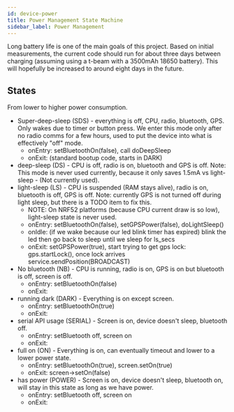 ```yaml
---
id: device-power
title: Power Management State Machine
sidebar_label: Power Management
---
```


Long battery life is one of the main goals of this project. Based on initial measurements, the current code should run for about three days between charging (assuming using a t-beam with a 3500mAh 18650 battery). This will hopefully be increased to around eight days in the future.

## States

From lower to higher power consumption.

- Super-deep-sleep (SDS) - everything is off, CPU, radio, bluetooth, GPS. Only wakes due to timer or button press. We enter this mode only after no radio comms for a few hours, used to put the device into what is effectively "off" mode.
  * onEntry: setBluetoothOn(false), call doDeepSleep
  * onExit: (standard bootup code, starts in DARK)
- deep-sleep (DS) - CPU is off, radio is on, bluetooth and GPS is off. Note: This mode is never used currently, because it only saves 1.5mA vs light-sleep - (Not currently used).
- light-sleep (LS) - CPU is suspended (RAM stays alive), radio is on, bluetooth is off, GPS is off. Note: currently GPS is not turned off during light sleep, but there is a TODO item to fix this.
  * NOTE: On NRF52 platforms (because CPU current draw is so low), light-sleep state is never used.  
  * onEntry: setBluetoothOn(false), setGPSPower(false), doLightSleep()
  * onIdle: (if we wake because our led blink timer has expired) blink the led then go back to sleep until we sleep for ls_secs
  * onExit: setGPSPower(true), start trying to get gps lock: gps.startLock(), once lock arrives service.sendPosition(BROADCAST)
- No bluetooth (NB) - CPU is running, radio is on, GPS is on but bluetooth is off, screen is off.
  * onEntry: setBluetoothOn(false)
  * onExit:
- running dark (DARK) - Everything is on except screen.
  * onEntry: setBluetoothOn(true)
  * onExit:
- serial API usage (SERIAL) - Screen is on, device doesn't sleep, bluetooth off.
  * onEntry: setBluetooth off, screen on
  * onExit:
- full on (ON) - Everything is on, can eventually timeout and lower to a lower power state.
  * onEntry: setBluetoothOn(true), screen.setOn(true)
  * onExit: screen->setOn(false)
- has power (POWER) - Screen is on, device doesn't sleep, bluetooth on, will stay in this state as long as we have power.
  * onEntry: setBluetooth off, screen on
  * onExit: